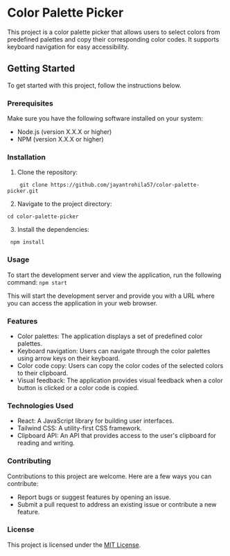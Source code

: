 # Color Palette Picker

This project is a color palette picker that allows users to select colors from
predefined palettes and copy their corresponding color codes. It supports
keyboard navigation for easy accessibility.

## Getting Started

To get started with this project, follow the instructions below.

### Prerequisites

Make sure you have the following software installed on your system:

- Node.js (version X.X.X or higher)
- NPM (version X.X.X or higher)

### Installation

1. Clone the repository:

```
    git clone https://github.com/jayantrohila57/color-palette-picker.git
```

2. Navigate to the project directory:

```
cd color-palette-picker
```

3. Install the dependencies:

```
 npm install
```

### Usage

To start the development server and view the application, run the following
command: `npm start`

This will start the development server and provide you with a URL where you can
access the application in your web browser.

### Features

- Color palettes: The application displays a set of predefined color palettes.
- Keyboard navigation: Users can navigate through the color palettes using arrow
  keys on their keyboard.
- Color code copy: Users can copy the color codes of the selected colors to
  their clipboard.
- Visual feedback: The application provides visual feedback when a color button
  is clicked or a color code is copied.

### Technologies Used

- React: A JavaScript library for building user interfaces.
- Tailwind CSS: A utility-first CSS framework.
- Clipboard API: An API that provides access to the user's clipboard for reading
  and writing.

### Contributing

Contributions to this project are welcome. Here are a few ways you can
contribute:

- Report bugs or suggest features by opening an issue.
- Submit a pull request to address an existing issue or contribute a new
  feature.

### License

This project is licensed under the [MIT License](LICENSE).
